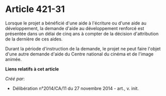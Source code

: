 # Article 421-31

Lorsque le projet a bénéficié d'une aide à l'écriture ou d'une aide au développement, la demande d'aide au développement
renforcé est présentée dans un délai de cinq ans à compter de la décision d'attribution de la dernière de ces aides. 

Durant la période d'instruction de la demande, le projet ne peut faire l'objet d'une autre demande d'aide du Centre national
du cinéma et de l'image animée.

**Liens relatifs à cet article**

_Créé par_:

  - Délibération n°2014/CA/11 du 27 novembre 2014 - art., v. init.
